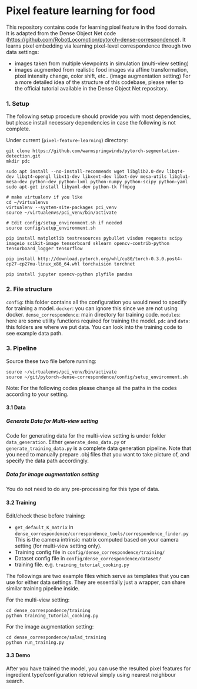 # Pixel feature learning for food
This repository contains code for learning pixel feature in the food domain. It is adapted from the Dense Object Net code (https://github.com/RobotLocomotion/pytorch-dense-correspondence). It learns pixel embedding via learning pixel-level correspondence through two data settings:
- images taken from multiple viewpoints in simulation (multi-view setting)
- images augmented from realistic food images via affine transformation, pixel intensity change, color shift, etc.. (image augmentation setting)
For a more detailed idea of the structure of this codebase, please refer to the official tutorial available in the Dense Object Net repository.

### 1. Setup
The following setup procedure should provide you with most dependencies, but please install necessary dependencies in case the following is not complete.

Under current (```pixel-feature-learning```) directory:
```
git clone https://github.com/warmspringwinds/pytorch-segmentation-detection.git
mkdir pdc

sudo apt install --no-install-recommends wget libglib2.0-dev libqt4-dev libqt4-opengl libx11-dev libxext-dev libxt-dev mesa-utils libglu1-mesa-dev python-dev python-lxml python-numpy python-scipy python-yaml
sudo apt-get install libyaml-dev python-tk ffmpeg

# make virtualenv if you like
cd ~/virtualenvs
virtualenv --system-site-packages pci_venv 
source ~/virtualenvs/pci_venv/bin/activate

# Edit config/setup_environment.sh if needed
source config/setup_environment.sh

pip install matplotlib testresources pybullet visdom requests scipy imageio scikit-image tensorboard sklearn opencv-contrib-python tensorboard_logger tensorflow

pip install http://download.pytorch.org/whl/cu80/torch-0.3.0.post4-cp27-cp27mu-linux_x86_64.whl torchvision torchnet 

pip install jupyter opencv-python plyfile pandas
```

### 2. File structure
```config```: this folder contains all the configuration you would need to specify for training a model.
```docker```: you can ignore this since we are not using docker.
```dense_correspondence```: main directory for training code.
```modules```: here are some utility functions required for training the model.
```pdc``` and ```data```: this folders are where we put data. You can look into the training code to see example data path.


### 3. Pipeline
Source these two file before running:
```
source ~/virtualenvs/pci_venv/bin/activate
source ~/git/pytorch-dense-correspondence/config/setup_environment.sh
```
Note: For the following codes please change all the paths in the codes according to your setting.

#### 3.1 Data

##### Generate Data for Multi-view setting
Code for generating data for the multi-view setting is under folder ```data_generation```. Either ```generate_demo_data.py``` or ```generate_training_data.py``` is a complete data generation pipeline. Note that you need to manually prepare .obj files that you want to take picture of, and specify the data path accordingly.

##### Data for image augmentation setting
You do not need to do any pre-processing for this type of data.

#### 3.2 Training
Edit/check these before training:
* ```get_default_K_matrix``` in ```dense_correspondence/correspondence_tools/correspondence_finder.py``` This is the camera intrinsic matrix computed based on your camera setting (for multi-view setting only).
* Training config file in ```config/dense_correspondence/training/```
* Dataset config file in ```config/dense_correspondence/dataset/```
* training file. e.g. ```training_tutorial_cooking.py```

The followings are two example files which serve as templates that you can use for either data settings. They are essentially just a wrapper, can share similar training pipeline inside.

For the multi-view setting:
```
cd dense_correspondence/training
python training_tutorial_cooking.py
```

For the image augmentation setting:
```
cd dense_correspondence/salad_training
python run_training.py
```

#### 3.3 Demo
After you have trained the model, you can use the resulted pixel features for ingredient type/configuration retrieval simply using nearest neighbour search.